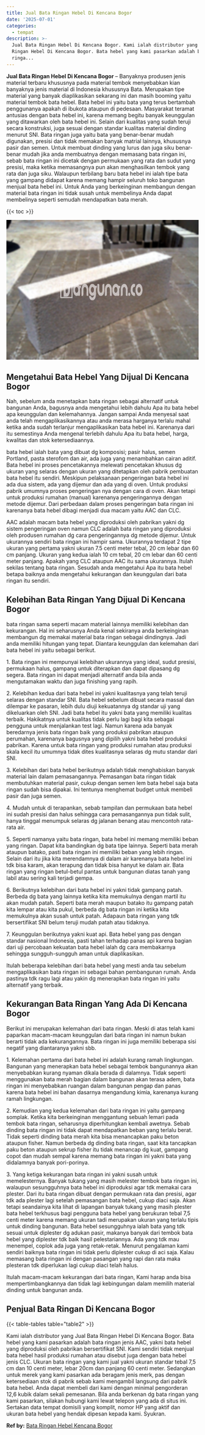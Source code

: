 ```yaml
---
title: Jual Bata Ringan Hebel Di Kencana Bogor
date: '2025-07-01'
categories:
  - tempat
description: >-
  Jual Bata Ringan Hebel Di Kencana Bogor. Kami ialah distributor yang Jual Bata
  Ringan Hebel Di Kencana Bogor. Bata hebel yang kami pasarkan adalah bata
  ringa...
---
```


**Jual Bata Ringan Hebel Di Kencana Bogor** – Banyaknya produsen jenis material terbaru khususnya pada material tembok menyebabkan kian banyaknya jenis material di Indonesia khususnya Bata. Merupakan tipe material yang banyak diaplikasikan sekarang ini dan masih booming yaitu material tembok bata hebel. Bata hebel ini yaitu bata yang terus bertambah penggunanya apakah di ibukota ataupun di pedesaan. Masyarakat teramat antusias dengan bata hebel ini, karena memang begitu banyak keunggulan yang ditawarkan oleh bata hebel ini. Selain dari kualitas yang sudah teruji secara konstruksi, juga sesuai dengan standar kualitas material dinding menurut SNI. Bata ringan juga yaitu bata yang benar-benar mudah digunakan, presisi dan tidak memakan banyak matrial lainnya, khususnya pasir dan semen. Untuk membuat dinding yang lurus dan juga siku benar-benar mudah jika anda membuatnya dengan memasang bata ringan ini, sebab bata ringan ini dicetak dengan permukaan yang rata dan sudut yang presisi, maka ketika memasangnya pun akan menghasilkan tembok yang rata dan juga siku. Walaupun terbilang baru bata hebel ini ialah tipe bata yang gampang didapat karena memang hampir seluruh toko bangunan menjual bata hebel ini. Untuk Anda yang berkeinginan membangun dengan material bata ringan ini tidak susah untuk membelinya Anda dapat membelinya seperti semudah mendapatkan bata merah.

{{< toc >}}

![Jual Bata Ringan Hebel Di Kencana Bogor](/images/jual-hebel-murah-01.png)

## Mengetahui Bata Hebel Yang Dijual Di Kencana Bogor

Nah, sebelum anda menetapkan bata ringan sebagai alternatif untuk bangunan Anda, bagusnya anda mengetahui lebih dahulu Apa itu bata hebel apa keunggulan dan kelemahannya. Jangan sampai Anda menyesal saat anda telah mengaplikasikannya atau anda merasa harganya terlalu mahal ketika anda sudah terlanjur mengaplikasikan bata hebel ini. Karenanya dari itu semestinya Anda mengenal terlebih dahulu Apa itu bata hebel, harga, kwalitas dan stok ketersediaannya.

bata hebel ialah bata yang dibuat dg komposisi; pasir halus, semen Portland, pasta sterofom dan air, ada juga yang menambahkan cairan aditif. Bata hebel ini proses pencetakannya melewati pencetakan khusus dg ukuran yang selaras dengan ukuran yang ditetapkan oleh pabrik pembuatan bata hebel itu sendiri. Meskipun pelaksanaan pengeringan bata hebel ini ada dua sistem, ada yang dijemur dan ada yang di oven. Untuk produksi pabrik umumnya proses pengeringan nya dengan cara di oven. Akan tetapi untuk produksi rumahan (manual) karenanya pengeringannya dengan metode dijemur. Dari perbedaan dalam proses pengeringan bata ringan ini karenanya bata hebel dibagi menjadi dua macam yaitu AAC dan CLC.

AAC adalah macam bata hebel yang diproduksi oleh pabrikan yakni dg sistem pengeringan oven namun CLC adalah bata ringan yang diproduksi oleh produsen rumahan dg cara pengeringannya dg metode dijemur. Untuk ukurannya sendiri bata ringan ini hampir sama. Ukurannya terdapat 2 tipe ukuran yang pertama yakni ukuran 7.5 centi meter tebal, 20 cm lebar dan 60 cm panjang. Ukuran yang kedua ialah 10 cm tebal, 20 cm lebar dan 60 centi meter panjang. Apakah yang CLC ataupun AAC itu sama ukurannya. Itulah sekilas tentang bata ringan. Sesudah anda mengetahui Apa itu bata hebel betapa baiknya anda mengetahui kekurangan dan keunggulan dari bata ringan itu sendiri.

## Kelebihan Bata Ringan Yang Dijual Di Kencana Bogor

bata ringan sama seperti macam material lainnya memiliki kelebihan dan kekurangan. Hal ini seharusnya Anda kenal sekiranya anda berkeinginan membangun dg memakai material bata ringan sebagai dindingnya. Jadi anda memiliki hitungan yang tepat. Diantara keunggulan dan kelemahan dari bata hebel ini yaitu sebagai berikut.

1\. Bata ringan ini mempunyai kelebihan ukurannya yang ideal, sudut presisi, permukaan halus, gampang untuk diterapkan dan dapat dipasang dg segera. Bata ringan ini dapat menjadi alternatif anda bila anda mengutamakan waktu dan juga finishing yang rapih.

2\. Kelebihan kedua dari bata hebel ini yakni kualitasnya yang telah teruji selaras dengan standar SNI. Bata hebel sebelum dibuat secara massal dan dilempar ke pasaran, lebih dulu diuji kekuatannya dg standar uji yang dikeluarkan oleh SNI. Jadi bata hebel itu yakni bata yang memiliki kualitas terbaik. Hakikatnya untuk kualitas tidak perlu lagi bagi kita sebagai pengguna untuk menjalankan test lagi. Namun karena ada banyak beredarnya jenis bata ringan baik yang produksi pabrikan ataupun perumahan, karenanya bagusnya yang dipilih yakni bata hebel produksi pabrikan. Karena untuk bata ringan yang produksi rumahan atau produksi skala kecil itu umumnya tidak dites kualitasnya selaras dg mutu standar dari SNI.

3\. Kelebihan dari bata hebel berikutnya adalah tidak menghabiskan banyak material lain dalam pemasangannya. Pemasangan bata ringan tidak membutuhkan material pasir, cukup dengan semen lem bata hebel saja bata ringan sudah bisa dipakai. Ini tentunya menghemat budget untuk membeli pasir dan juga semen.

4\. Mudah untuk di terapankan, sebab tampilan dan permukaan bata hebel ini sudah presisi dan halus sehingga cara pemasangannya pun tidak sulit, hanya tinggal menumpuk selaras dg jalanan benang atau mencontoh rata-rata air.

5\. Seperti namanya yaitu bata ringan, bata hebel ini memang memiliki beban yang ringan. Dapat kita bandingkan dg bata tipe lainnya. Seperti bata merah ataupun batako, pasti bata ringan ini memiliki beban yang lebih ringan. Selain dari itu jika kita merendamnya di dalam air karenanya bata hebel ini tdk bisa karam, akan terapung dan tidak bisa hanyut ke dalam air. Bata ringan yang ringan betul-betul pantas untuk bangunan diatas tanah yang labil atau sering kali terjadi gempa.

6\. Berikutnya kelebihan dari bata hebel ini yakni tidak gampang patah. Berbeda dg bata yang lainnya ketika kita memukulnya dengan martil itu akan mudah patah. Seperti bata merah maupun batako itu gampang patah kita lempar atau kita pukul, berbeda dg bata ringan ini ketika kita memukulnya akan susah untuk patah. Adapaun bata ringan yang tdk bersertifikat SNI belum teruji mudah patah atau tidaknya.

7\. Keunggulan berikutnya yakni kuat api. Bata hebel yang pas dengan standar nasional Indonesia, pasti tahan terhadap panas api karena bagian dari uji percobaan kekuatan bata hebel ialah dg cara membakarnya sehingga sungguh-sungguh aman untuk diaplikasikan.

Itulah beberapa kelebihan dari bata hebel yang mesti anda tau sebelum mengaplikasikan bata ringan ini sebagai bahan pembangunan rumah. Anda pastinya tdk ragu lagi atau yakin dg menerapkan bata ringan ini yaitu alternatif yang terbaik.

## Kekurangan Bata Ringan Yang Ada Di Kencana Bogor

Berikut ini merupakan kelemahan dari bata ringan. Meski di atas telah kami paparkan macam-macam keunggulan dari bata ringan ini namun bukan berarti tidak ada kekurangannya. Bata ringan ini juga memiliki beberapa sisi negatif yang diantaranya yakni sbb.

1\. Kelemahan pertama dari bata hebel ini adalah kurang ramah lingkungan. Bangunan yang menerapkan bata hebel sebagai tembok bangunannya akan menyebabkan kurang nyaman dikala berada di dalamnya. Tidak seperti menggunakan bata merah bagian dalam bangunan akan terasa adem, bata ringan ini menyebabkan ruangan dalam bangunan pengap dan panas karena bata hebel ini bahan dasarnya mengandung kimia, karenanya kurang ramah lingkungan.

2\. Kemudian yang kedua kelemahan dari bata ringan ini yaitu gampang somplak. Ketika kita berkeinginan menggantung sebuah lemari pada tembok bata ringan, seharusnya diperhitungkan kembali awetnya. Sebab dinding bata ringan ini tidak dapat mendapatkan beban yang terlalu berat. Tidak seperti dinding bata merah kita bisa menancapkan paku beton ataupun fisher. Namun berbeda dg dinding bata ringan, saat kita tancapkan paku beton ataupun sekrup fisher itu tidak menancap dg kuat, gampang copot dan mudah sempal karena memang bata ringan ini yakni bata yang didalamnya banyak pori-porinya.

3\. Yang ketiga kekurangan bata ringan ini yakni susah untuk memelesternya. Banyak tukang yang masih melester tembok bata ringan ini, walaupun sesungguhnya bata hebel ini diproduksi agar tdk memakai cara plester. Dari itu bata ringan dibuat dengan permukaan rata dan presisi, agar tdk ada plester lagi setelah pemasangan bata hebel, cukup diaci saja. Akan tetapi seandainya kita lihat di lapangan banyak tukang yang masih plester bata hebel terkhusus bagi pengguna bata hebel yang berukuran tebal 7,5 centi meter karena memang ukuran tadi merupakan ukuran yang terlalu tipis untuk dinding bangunan. Bata hebel sesungguhnya ialah bata yang tdk sesuai untuk diplester dg adukan pasir, makanya banyak dari tembok bata hebel yang diplester tdk baik hasil pelestariannya. Ada yang tdk mau menempel, coplok ada juga yang retak-retak. Menurut pengalaman kami sendiri baiknya bata ringan ini tidak perlu diplester cukup di aci saja. Kalau memasang bata ringan ini dengan pasangan yang rapi dan rata maka plesteran tdk diperlukan lagi cukup diaci telah halus.

Itulah macam-macam kekurangan dari bata ringan, Kami harap anda bisa mempertimbangkannya dan tidak lagi kebingungan dalam memilih material dinding untuk bangunan anda.

## Penjual Bata Ringan Di Kencana Bogor

{{< table-tables table="table2" >}}

Kami ialah distributor yang Jual Bata Ringan Hebel Di Kencana Bogor. Bata hebel yang kami pasarkan adalah bata ringan jenis AAC, yakni bata hebel yang diproduksi oleh pabrikan bersertifikat SNI. Kami sendiri tidak menjual bata hebel hasil produksi rumahan atau disebut juga dengan bata hebel jenis CLC. Ukuran bata ringan yang kami jual yakni ukuran standar tebal 7,5 cm dan 10 centi meter, lebar 20cm dan panjang 60 centi meter. Sedangkan untuk merek yang kami pasarkan ada beragam jenis merk, pas dengan ketersediaan stok di pabrik sebab kami mengambil langsung dari pabrik bata hebel. Anda dapat membeli dari kami dengan minimal pengorderan 12,6 kubik dalam sekali pemesanan. Bila anda berkenan dg bata ringan yang kami pasarkan, silakan hubungi kami lewat telepon yang ada di situs ini. Sertakan data tempat domisili yang komplit, nomor HP yang aktif dan ukuran bata hebel yang hendak dipesan kepada kami. Syukran.

**Ref by:** [Bata Ringan Hebel Kencana Bogor](https://id.wikipedia.org/wiki/Bata)
